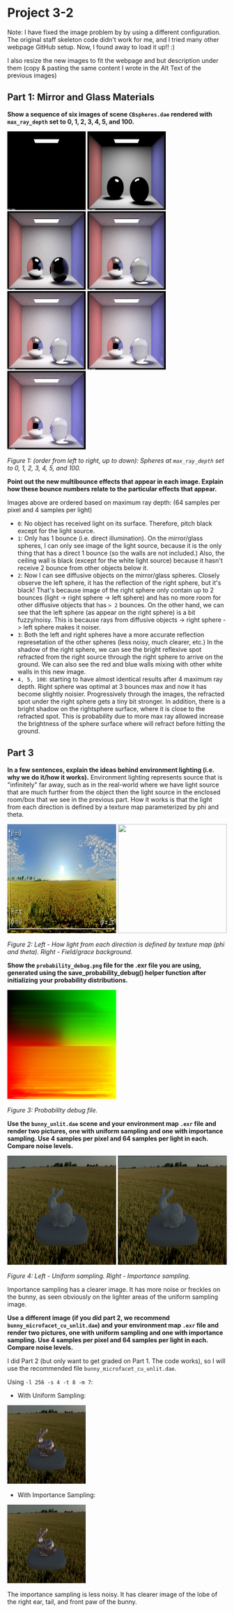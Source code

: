 # Project 3-2

Note: I have fixed the image problem by by using a different configuration. The original staff skeleton code didn't work for me, and I tried many other webpage GitHub setup. Now, I found away to load it up!! :)

I also resize the new images to fit the webpage and but description under them (copy & pasting the same content I wrote in the Alt Text of the previous images)

## Part 1: Mirror and Glass Materials
**Show a sequence of six images of scene `CBspheres.dae` rendered with `max_ray_depth` set to 0, 1, 2, 3, 4, 5, and 100.**

<!-- ![Spheres - max ray depth 0](../img-3.2/spheres_0.png) -->
<img src="../img-3.2/spheres_0.png" width="180" height="180">
<!-- Ray depth 0 -->
<!-- ![Spheres - max ray depth 1](../img-3.2/spheres_1.png) -->
<img src="../img-3.2/spheres_1.png" width="180" height="180">
<!-- Ray depth 1 -->
<!-- ![Spheres - max ray depth 2](../img-3.2/spheres_2.png) -->
<img src="../img-3.2/spheres_2.png" width="180" height="180">
<!-- Ray depth 2 -->
<!-- ![Spheres - max ray depth 3](../img-3.2/spheres_3.png) -->
<img src="../img-3.2/spheres_3.png" width="180" height="180">
<!-- Ray depth 3 -->
<!-- ![Spheres - max ray depth 4](../img-3.2/spheres_4.png) -->
<img src="../img-3.2/spheres_4.png" width="180" height="180">
<!-- Ray depth 4 -->
<!-- ![Spheres - max ray depth 5](../img-3.2/spheres_5.png) -->
<img src="../img-3.2/spheres_5.png" width="180" height="180">
<!-- Ray depth 5 -->
<!-- ![Spheres - max ray depth 100](../img-3.2/spheres_100.png) -->
<img src="../img-3.2/spheres_100.png" width="180" height="180">
<!-- Ray depth 100 -->

_Figure 1: (order from left to right, up to down): Spheres at `max_ray_depth` set to 0, 1, 2, 3, 4, 5, and 100._


**Point out the new multibounce effects that appear in each image. Explain how these bounce numbers relate to the particular effects that appear.**

Images above are ordered based on maximum ray depth: (64 samples per pixel and 4 samples per light)
*   `0`: No object has received light on its surface. Therefore, pitch black except for the light source.
*   `1`: Only has 1 bounce (i.e. direct illumination). On the mirror/glass spheres, I can only see image of the light source, because it is the only thing that has a direct 1 bounce (so the walls are not included.) Also, the ceiling wall is black (except for the white light source) because it hasn't receive 2 bounce from other objects below it.
*   `2`: Now I can see diffusive objects on the mirror/glass spheres. Closely observe the left sphere, it has the reflection of the right sphere, but it's black! That's because image of the right sphere only contain up to 2 bounces (light -> right sphere -> left sphere) and has no more room for other diffusive objects that has `> 2` bounces. On the other hand, we can see that the left sphere (as appear on the right sphere) is a bit fuzzy/noisy. This is because rays from diffusive objects -> right sphere -> left sphere makes it noiser.
*   `3`: Both the left and right spheres have a more accurate reflection represetation of the other spheres (less noisy, much clearer, etc.) In the shadow of the right sphere, we can see the bright reflexive spot refracted from the right source through the right sphere to arrive on the ground. We can also see the red and blue walls mixing with other white walls in this new image.
*   `4, 5, 100`: starting to have almost identical results after 4 maximum ray depth. Right sphere was optimal at 3 bounces max and now it has become slightly noisier. Progressively through the images, the refracted spot under the right sphere gets a tiny bit stronger. In addition, there is a bright shadow on the rightsphere surface, where it is close to the refracted spot. This is probability due to more max ray allowed increase the brightness of the sphere surface where will refract before hitting the ground.


## Part 3
**In a few sentences, explain the ideas behind environment lighting (i.e. why we do it/how it works).**
Environment lighting represents source that is "infinitely" far away, such as in the real-world where we have light source that are much further from the object then the light source in the enclosed room/box that we see in the previous part. How it works is that the light from each direction is defined by a texture map parameterized by phi and theta.

<!-- ![Environment Light](../img-3.2/envirolight.png) -->
<img src="../img-3.2/envirolight.png" width="250" height="250">
<!-- Environment light example figure from the project spec
I am using the Field background, shown below: -->
<!-- ![Grace Background](../img-3.2/field.png) -->
<img src="../img-3.2/field.png" width="250" height="250">

_Figure 2: Left - How light from each direction is defined by texture map (phi and theta). Right - Field/grace background._


**Show the `probability_debug.png` file for the .exr file you are using, generated using the save_probability_debug() helper function after initializing your probability distributions.**

<img src="../img-3.2/probability_debug.png" width="250" height="250">
<!-- ![probability_debug.png file](../img-3.2/probability_debug.png) -->

_Figure 3: Probability debug file._

**Use the `bunny_unlit.dae` scene and your environment map `.exr` file and render two pictures, one with uniform sampling and one with importance sampling. Use 4 samples per pixel and 64 samples per light in each. Compare noise levels.**

<img src="../img-3.2/bunny_unlit_hemisphere.png" width="250" height="250">
<!-- ![bunny_unlit - Uniform Sampling](../img-3.2/bunny_unlit_hemisphere.png) -->
<!-- With Importance sampling: -->
<!-- ![bunny_unlit - Importance sampling](../img-3.2/bunny_unlit_importance.png) -->
<img src="../img-3.2/bunny_unlit_importance.png" width="250" height="250">

_Figure 4: Left - Uniform sampling. Right - Importance sampling._


Importance sampling has a clearer image. It has more noise or freckles on the bunny, as seen obviously on the lighter areas of the uniform sampling image.


**Use a different image (if you did part 2, we recommend `bunny_microfacet_cu_unlit.dae`) and your environment map `.exr` file and render two pictures, one with uniform sampling and one with importance sampling. Use 4 samples per pixel and 64 samples per light in each. Compare noise levels.**

I did Part 2 (but only want to get graded on Part 1. The code works), so I will use the recommended file `bunny_microfacet_cu_unlit.dae`.

Using `-l 256 -s 4 -t 8 -m 7`:
*   With Uniform Sampling:

<!-- ![cu_bunny with uniform sampling](../img-3.2/cu_bunny_uniform.png) -->
<img src="../img-3.2/cu_bunny_uniform.png" width="180" height="180">


*   With Importance Sampling:

<!-- ![cu_bunny with importance sampling](../img-3.2/cu_bunny_importance.png) -->
<img src="../img-3.2/cu_bunny_importance.png" width="180" height="180">


The importance sampling is less noisy. It has clearer image of the lobe of the right ear, tail, and front paw of the bunny.



<!-- ## Part 2
**Show a sequence of 4 images of scene CBdragon_microfacet_au.dae rendered with `α` set to 0.005, 0.05, 0.25 and 0.5. Describe the differences between different images.** -->